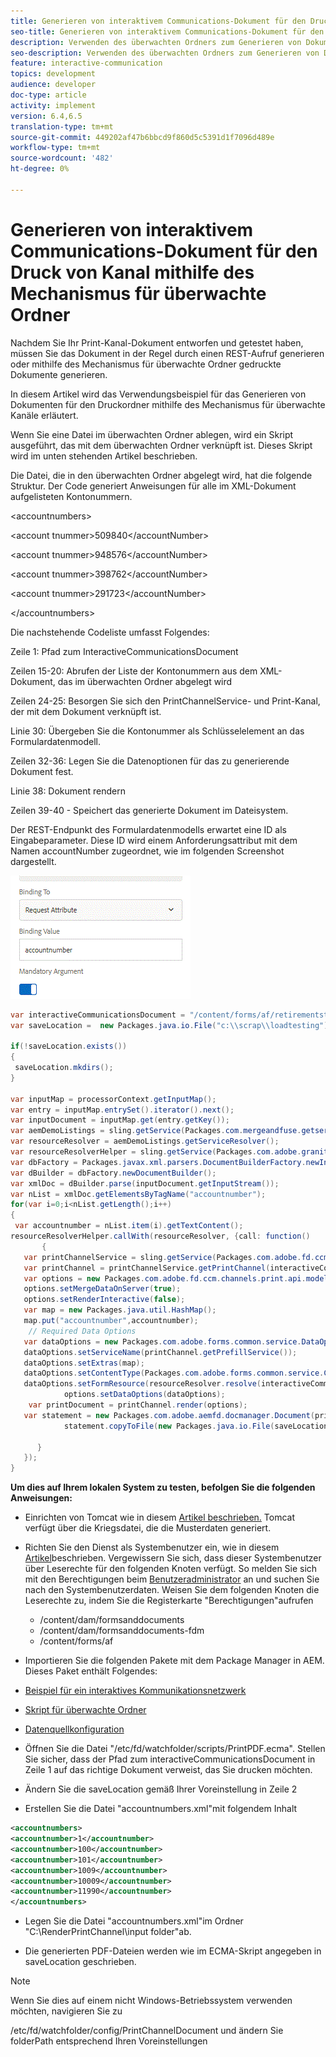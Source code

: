 ```yaml
---
title: Generieren von interaktivem Communications-Dokument für den Druck von Kanal mithilfe des Mechanismus für überwachte Ordner
seo-title: Generieren von interaktivem Communications-Dokument für den Druck von Kanal mithilfe des Mechanismus für überwachte Ordner
description: Verwenden des überwachten Ordners zum Generieren von Dokumenten für den Kanal
seo-description: Verwenden des überwachten Ordners zum Generieren von Dokumenten für den Kanal
feature: interactive-communication
topics: development
audience: developer
doc-type: article
activity: implement
version: 6.4,6.5
translation-type: tm+mt
source-git-commit: 449202af47b6bbcd9f860d5c5391d1f7096d489e
workflow-type: tm+mt
source-wordcount: '482'
ht-degree: 0%

---
```



# Generieren von interaktivem Communications-Dokument für den Druck von Kanal mithilfe des Mechanismus für überwachte Ordner

Nachdem Sie Ihr Print-Kanal-Dokument entworfen und getestet haben, müssen Sie das Dokument in der Regel durch einen REST-Aufruf generieren oder mithilfe des Mechanismus für überwachte Ordner gedruckte Dokumente generieren.

In diesem Artikel wird das Verwendungsbeispiel für das Generieren von Dokumenten für den Druckordner mithilfe des Mechanismus für überwachte Kanäle erläutert.

Wenn Sie eine Datei im überwachten Ordner ablegen, wird ein Skript ausgeführt, das mit dem überwachten Ordner verknüpft ist. Dieses Skript wird im unten stehenden Artikel beschrieben.

Die Datei, die in den überwachten Ordner abgelegt wird, hat die folgende Struktur. Der Code generiert Anweisungen für alle im XML-Dokument aufgelisteten Kontonummern.

&lt;accountnumbers>

&lt;account tnummer>509840&lt;/accountNumber>

&lt;account tnummer>948576&lt;/accountNumber>

&lt;account tnummer>398762&lt;/accountNumber>

&lt;account tnummer>291723&lt;/accountNumber>

&lt;/accountnumbers>

Die nachstehende Codeliste umfasst Folgendes:

Zeile 1: Pfad zum InteractiveCommunicationsDocument

Zeilen 15-20: Abrufen der Liste der Kontonummern aus dem XML-Dokument, das im überwachten Ordner abgelegt wird

Zeilen 24-25: Besorgen Sie sich den PrintChannelService- und Print-Kanal, der mit dem Dokument verknüpft ist.

Linie 30: Übergeben Sie die Kontonummer als Schlüsselelement an das Formulardatenmodell.

Zeilen 32-36: Legen Sie die Datenoptionen für das zu generierende Dokument fest.

Linie 38: Dokument rendern

Zeilen 39-40 - Speichert das generierte Dokument im Dateisystem.

Der REST-Endpunkt des Formulardatenmodells erwartet eine ID als Eingabeparameter. Diese ID wird einem Anforderungsattribut mit dem Namen accountNumber zugeordnet, wie im folgenden Screenshot dargestellt.

![requestattribute](assets/requestattributeprintchannel.gif)

```java
var interactiveCommunicationsDocument = "/content/forms/af/retirementstatementprint/channels/print/";
var saveLocation =  new Packages.java.io.File("c:\\scrap\\loadtesting");

if(!saveLocation.exists())
{
 saveLocation.mkdirs();
}

var inputMap = processorContext.getInputMap();
var entry = inputMap.entrySet().iterator().next();
var inputDocument = inputMap.get(entry.getKey());
var aemDemoListings = sling.getService(Packages.com.mergeandfuse.getserviceuserresolver.GetResolver);
var resourceResolver = aemDemoListings.getServiceResolver();
var resourceResolverHelper = sling.getService(Packages.com.adobe.granite.resourceresolverhelper.ResourceResolverHelper);
var dbFactory = Packages.javax.xml.parsers.DocumentBuilderFactory.newInstance();
var dBuilder = dbFactory.newDocumentBuilder();
var xmlDoc = dBuilder.parse(inputDocument.getInputStream());
var nList = xmlDoc.getElementsByTagName("accountnumber");
for(var i=0;i<nList.getLength();i++)
{
 var accountnumber = nList.item(i).getTextContent();
resourceResolverHelper.callWith(resourceResolver, {call: function()
       {
   var printChannelService = sling.getService(Packages.com.adobe.fd.ccm.channels.print.api.service.PrintChannelService);
   var printChannel = printChannelService.getPrintChannel(interactiveCommunicationsDocument);
   var options = new Packages.com.adobe.fd.ccm.channels.print.api.model.PrintChannelRenderOptions();
   options.setMergeDataOnServer(true);
   options.setRenderInteractive(false);
   var map = new Packages.java.util.HashMap();
   map.put("accountnumber",accountnumber);
    // Required Data Options
   var dataOptions = new Packages.com.adobe.forms.common.service.DataOptions(); 
   dataOptions.setServiceName(printChannel.getPrefillService()); 
   dataOptions.setExtras(map); 
   dataOptions.setContentType(Packages.com.adobe.forms.common.service.ContentType.JSON);
   dataOptions.setFormResource(resourceResolver.resolve(interactiveCommunicationsDocument));
            options.setDataOptions(dataOptions); 
    var printDocument = printChannel.render(options);
   var statement = new Packages.com.adobe.aemfd.docmanager.Document(printDocument.getInputStream());
            statement.copyToFile(new Packages.java.io.File(saveLocation+"\\"+accountnumber+".pdf"));

      }
   });
}
```


**Um dies auf Ihrem lokalen System zu testen, befolgen Sie die folgenden Anweisungen:**

* Einrichten von Tomcat wie in diesem [Artikel beschrieben.](/help/forms/ic-print-channel-tutorial/set-up-tomcat.md) Tomcat verfügt über die Kriegsdatei, die die Musterdaten generiert.
* Richten Sie den Dienst als Systembenutzer ein, wie in diesem [Artikel](/help/forms/adaptive-forms/service-user-tutorial-develop.md)beschrieben.
Vergewissern Sie sich, dass dieser Systembenutzer über Leserechte für den folgenden Knoten verfügt. So melden Sie sich mit den Berechtigungen beim [Benutzeradministrator](https://localhost:4502/useradmin) an und suchen Sie nach den Systembenutzerdaten. Weisen Sie dem folgenden Knoten die Leserechte zu, indem Sie die Registerkarte &quot;Berechtigungen&quot;aufrufen
   * /content/dam/formsanddocuments
   * /content/dam/formsanddocuments-fdm
   * /content/forms/af
* Importieren Sie die folgenden Pakete mit dem Package Manager in AEM. Dieses Paket enthält Folgendes:


* [Beispiel für ein interaktives Kommunikationsnetzwerk](assets/retirementstatementprint.zip)
* [Skript für überwachte Ordner](assets/printchanneldocumentusingwatchedfolder.zip)
* [Datenquellkonfiguration](assets/datasource.zip)

* Öffnen Sie die Datei &quot;/etc/fd/watchfolder/scripts/PrintPDF.ecma&quot;. Stellen Sie sicher, dass der Pfad zum interactiveCommunicationsDocument in Zeile 1 auf das richtige Dokument verweist, das Sie drucken möchten.

* Ändern Sie die saveLocation gemäß Ihrer Voreinstellung in Zeile 2

* Erstellen Sie die Datei &quot;accountnumbers.xml&quot;mit folgendem Inhalt

```xml
<accountnumbers>
<accountnumber>1</accountnumber>
<accountnumber>100</accountnumber>
<accountnumber>101</accountnumber>
<accountnumber>1009</accountnumber>
<accountnumber>10009</accountnumber>
<accountnumber>11990</accountnumber>
</accountnumbers>
```


* Legen Sie die Datei &quot;accountnumbers.xml&quot;im Ordner &quot;C:\RenderPrintChannel\input folder&quot;ab.

* Die generierten PDF-Dateien werden wie im ECMA-Skript angegeben in saveLocation geschrieben.

>[!NOTE]
>
>Wenn Sie dies auf einem nicht Windows-Betriebssystem verwenden möchten, navigieren Sie zu
>
>/etc/fd/watchfolder/config/PrintChannelDocument und ändern Sie folderPath entsprechend Ihren Voreinstellungen

